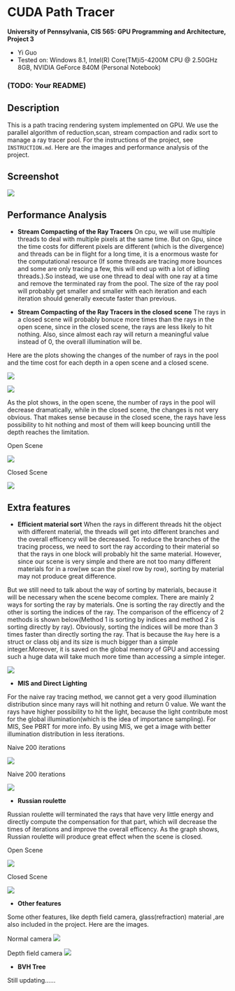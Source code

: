 CUDA Path Tracer
================

**University of Pennsylvania, CIS 565: GPU Programming and Architecture, Project 3**

* Yi Guo
* Tested on:  Windows 8.1, Intel(R) Core(TM)i5-4200M CPU @ 2.50GHz 8GB, NVIDIA GeForce 840M (Personal Notebook)

### (TODO: Your README)

## Description
     
This is a path tracing rendering system implemented on GPU. We use the parallel algorithm of reduction,scan, stream compaction and radix sort to manage a ray tracer pool. For the instructions of the project, see `INSTRUCTION.md`. Here are the images and performance analysis of the project.
           
## Screenshot 
         
![](./img/mini_demo.gif)
      
## Performance Analysis
        
* **Stream Compacting of the Ray Tracers**
On cpu, we will use multiple threads to deal with multiple pixels at the same time. But on Gpu, since the time costs for different pixels are different (which is the divergence) and threads can be in flight for a long time, it is a enormous waste for the computational resource (If some threads are tracing more bounces and some are only tracing a few, this will end up with a lot of idling threads.).So instead, we use one thread to deal with one ray at a time and remove the terminated ray from the pool. The size of the ray pool will probably get smaller and smaller with each iteration and each iteration should generally execute faster than previous. 

* **Stream Compacting of the Ray Tracers in the closed scene**
The rays in a closed scene will probably bonuce more times than the rays in the open scene, since in the closed scene, the rays are less likely to hit nothing. Also, since almost each ray will return a meaningful value instead of 0, the overall illumination will be. 

Here are the plots showing the changes of the number of rays in the pool and the time cost for each depth in a open scene and a closed scene.

![](./img/RayNum_Open_vs_Close.png)
        
![](./img/timecost_Open_vs_Close.png) 

As the plot shows, in the open scene, the number of rays in the pool will decrease dramatically, while in the closed scene, the changes is not very obvious. That makes sense because in the closed scene, the rays have less possibility to hit nothing and most of them will keep bouncing untill the depth reaches the limitation.

Open Scene     

![](./img/OpenGlass.png) 
      
Closed Scene    

![](./img/CloseGlass.png) 

## Extra features   
* **Efficient material sort**
When the rays in different threads hit the object with different material, the threads will get into different branches and the overall efficency will be decreased. To reduce the branches of the tracing process, we need to sort the ray according to their material so that the rays in one block will probably hit the same material. However, since our scene is very simple and there are not too many different materials for in a row(we scan the pixel row by row), sorting by material may not produce great difference.

But we still need to talk about the way of sorting by materials, because it will be necessary when the scene become complex. There are mainly 2 ways for sorting the ray by materials. One is sorting the ray directly and the other is sorting the indices of the ray. The comparison of the efficency of 2 methods is shown below(Method 1 is sorting by indices and method 2 is sorting directly by ray). Obviously, sorting the indices will be more than 3 times faster than directly sorting the ray. That is because the `Ray` here is a struct or class obj and its size is much bigger than a simple integer.Moreover, it is saved on the global memory of GPU and accessing such a huge data will take much more time than accessing a simple integer. 

![](./img/Sorting.png) 

* **MIS and Direct Lighting**      
     
For the naive ray tracing method, we cannot get a very good illumination distribution since many rays will hit nothing and return 0 value. We want the rays have higher possibility to hit the light, because the light contribute most for the global illumination(which is the idea of importance sampling). For MIS, See PBRT for more info. By using MIS, we get a image with better illumination distribution in less iterations.  

Naive 200 iterations     

![](./img/cornellNaive.png) 

Naive 200 iterations   

![](./img/cornellMIS.png) 

* **Russian roulette**          
        
Russian roulette will terminated the rays that have very little energy and directly compute the compensation for that part, which will decrease the times of iterations and improve the overall efficency. As the graph shows, Russian roulette will produce great effect when the scene is closed.

Open Scene        

![](./img/Russian_roulette_Open.png) 

Closed Scene     
     
![](./img/Russian_roulette_Close.png) 

* **Other features**   

Some other features, like depth field camera, glass(refraction) material ,are also included in the project. Here are the images.

       
Normal camera
![](./img/cornellNoDepth.png) 
      
Depth field camera
![](./img/cornellDepthCam.png) 


* **BVH Tree**        

Still updating......
